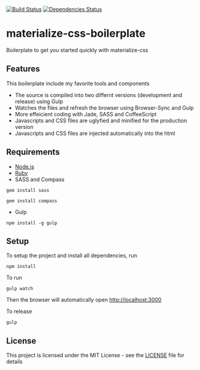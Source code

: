 [![Build Status](https://travis-ci.org/faalsh/materialize-css-boilerplate.svg?branch=master)](https://travis-ci.org/faalsh/materialize-css-boilerplate) [![Dependencies Status](https://david-dm.org/faalsh/materialize-css-boilerplate.svg)](https://david-dm.org/faalsh/materialize-css-boilerplate.svg
)

# materialize-css-boilerplate
Boilerplate to get you started quickly with materialize-css

## Features

This boilerplate include my favorite tools and components

* The source is compiled into two differnt versions (development and release) using Gulp
* Watches the files and refresh the browser using Browser-Sync and Gulp
* More effeicient coding with Jade, SASS and CoffeeScript
* Javascripts and CSS files are uglyfied and minified for the production version
* Javascripts and CSS files are injected automatically into the html

## Requirements

* [Node.js](https://nodejs.org/)
* [Ruby](https://www.ruby-lang.org/en/documentation/installation/)
* SASS and Compass
```
gem install sass
```
```
gem install compass
```

* Gulp
```
npm install -g gulp
```

## Setup

To setup the project and install all dependencies, run 

```
npm install 
```

To run 

```
gulp watch
```

Then the browser will automatically open [http://localhost:3000](http://localhost:3000)

To release 

```
gulp
```

## License

This project is licensed under the MIT License - see the [LICENSE](LICENSE) file for details
